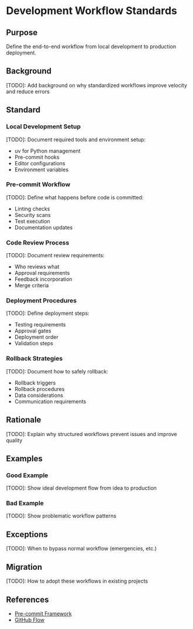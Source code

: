 # Development Workflow Standards

## Purpose
Define the end-to-end workflow from local development to production deployment.

## Background
[TODO]: Add background on why standardized workflows improve velocity and reduce errors

## Standard

### Local Development Setup
[TODO]: Document required tools and environment setup:
- uv for Python management
- Pre-commit hooks
- Editor configurations
- Environment variables

### Pre-commit Workflow
[TODO]: Define what happens before code is committed:
- Linting checks
- Security scans
- Test execution
- Documentation updates

### Code Review Process
[TODO]: Document review requirements:
- Who reviews what
- Approval requirements
- Feedback incorporation
- Merge criteria

### Deployment Procedures
[TODO]: Define deployment steps:
- Testing requirements
- Approval gates
- Deployment order
- Validation steps

### Rollback Strategies
[TODO]: Document how to safely rollback:
- Rollback triggers
- Rollback procedures
- Data considerations
- Communication requirements

## Rationale
[TODO]: Explain why structured workflows prevent issues and improve quality

## Examples

### Good Example
[TODO]: Show ideal development flow from idea to production

### Bad Example
[TODO]: Show problematic workflow patterns

## Exceptions
[TODO]: When to bypass normal workflow (emergencies, etc.)

## Migration
[TODO]: How to adopt these workflows in existing projects

## References
- [Pre-commit Framework](https://pre-commit.com/)
- [GitHub Flow](https://guides.github.com/introduction/flow/)